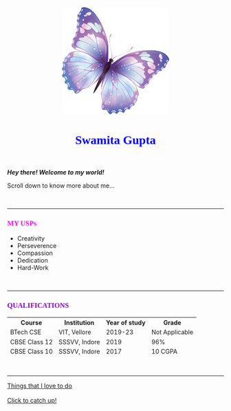 
<html lang="en" dir="ltr">
  <head>
    <meta charset="utf-8">
    <title>Swamita Gupta</title>
  </head>
  <center>
  <body background="img.png">
  <img src="btf.png" alt="Butterfly Image" style="width:250px;height:250px">
  <h1><font color='blue' face='Algerian'>Swamita Gupta</font></h1>
  </center>
<br>
<p><em><strong>Hey there! Welcome to my world!</strong></em></p>
<p>Scroll down to know more about me...</p>
<br>
<hr>
<h3><font color="magenta" face='brush script mt'>MY USPs</font></h3>
<ul>
  <li>Creativity</li>
  <li>Perseverence</li>
  <li>Compassion</li>
  <li>Dedication</li>
  <li>Hard-Work</li>
</ul>
<br>
<hr>
<h3><font color='darkviolet' face='Brush Script mt'>QUALIFICATIONS</font>
</h3>
<table cellspacing='20'>
  <thead>
    <tr>
      <th>Course</th>
      <th>Institution</th>
      <th>Year of study</th>
      <th>Grade</th>
    </tr>
    <tr>
      <td>BTech CSE</td>
      <td>VIT, Vellore</td>
      <td>2019-23</td>
      <td>Not Applicable</td>
    </tr>
    <tr>
      <td>CBSE Class 12</td>
      <td>SSSVV, Indore</td>
      <td>2019</td>
      <td>96%</td>
    </tr>
    <tr>
      <td>CBSE Class 10</td>
      <td>SSSVV, Indore</td>
      <td>2017</td>
      <td>10 CGPA</td>
    </tr>
  </thead>
</table>
<br>
<hr>
<a href="hobbies.html">Things that I love to do</a>
<br>
<br>
<a href="contact.html">Click to catch up!</a>
  </body>
